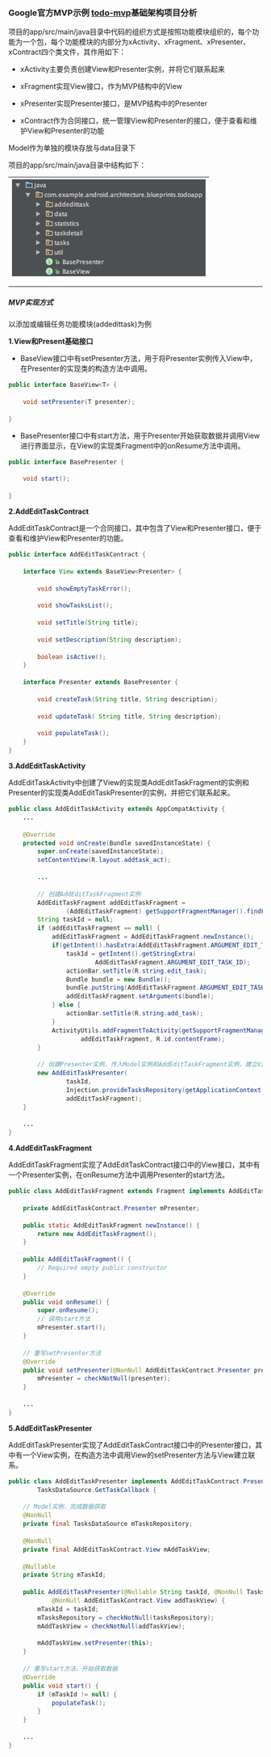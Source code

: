 ### Google官方MVP示例 [todo-mvp](https://github.com/googlesamples/android-architecture/tree/todo-mvp/)基础架构项目分析

项目的app/src/main/java目录中代码的组织方式是按照功能模块组织的，每个功能为一个包，每个功能模块的内部分为xActivity、xFragment、xPresenter、xContract四个类文件，其作用如下：

* xActivity主要负责创建View和Presenter实例，并将它们联系起来

* xFragment实现View接口，作为MVP结构中的View

* xPresenter实现Presenter接口，是MVP结构中的Presenter

* xContract作为合同接口，统一管理View和Presenter的接口，便于查看和维护View和Presenter的功能

Model作为单独的模块存放与data目录下

项目的app/src/main/java目录中结构如下：

| ![](/assets/import1.13.png) |
| :---: |


---

##### MVP实现方式

以添加或编辑任务功能模块\(addedittask\)为例

**1.View和Present基础接口**

* BaseView接口中有setPresenter方法，用于将Presenter实例传入View中，在Presenter的实现类的构造方法中调用。

```java
public interface BaseView<T> {

    void setPresenter(T presenter);

}
```

* BasePresenter接口中有start方法，用于Presenter开始获取数据并调用View进行界面显示，在View的实现类Fragment中的onResume方法中调用。

```java
public interface BasePresenter {

    void start();

}
```

**2.AddEditTaskContract**

AddEditTaskContract是一个合同接口，其中包含了View和Presenter接口，便于查看和维护View和Presenter的功能。

```java
public interface AddEditTaskContract {

    interface View extends BaseView<Presenter> {

        void showEmptyTaskError();

        void showTasksList();

        void setTitle(String title);

        void setDescription(String description);

        boolean isActive();
    }

    interface Presenter extends BasePresenter {

        void createTask(String title, String description);

        void updateTask( String title, String description);

        void populateTask();
    }
}
```

**3.AddEditTaskActivity**

AddEditTaskActivity中创建了View的实现类AddEditTaskFragment的实例和Presenter的实现类AddEditTaskPresenter的实例，并把它们联系起来。

```java
public class AddEditTaskActivity extends AppCompatActivity {
    ...

    @Override
    protected void onCreate(Bundle savedInstanceState) {
        super.onCreate(savedInstanceState);
        setContentView(R.layout.addtask_act);

        ...

        // 创建AddEditTaskFragment实例
        AddEditTaskFragment addEditTaskFragment =
                (AddEditTaskFragment) getSupportFragmentManager().findFragmentById(R.id.contentFrame);
        String taskId = null;
        if (addEditTaskFragment == null) {
            addEditTaskFragment = AddEditTaskFragment.newInstance();
            if(getIntent().hasExtra(AddEditTaskFragment.ARGUMENT_EDIT_TASK_ID)) {
                taskId = getIntent().getStringExtra(
                        AddEditTaskFragment.ARGUMENT_EDIT_TASK_ID);
                actionBar.setTitle(R.string.edit_task);
                Bundle bundle = new Bundle();
                bundle.putString(AddEditTaskFragment.ARGUMENT_EDIT_TASK_ID, taskId);
                addEditTaskFragment.setArguments(bundle);
            } else {
                actionBar.setTitle(R.string.add_task);
            }
            ActivityUtils.addFragmentToActivity(getSupportFragmentManager(),
                    addEditTaskFragment, R.id.contentFrame);
        }

        // 创建Presenter实例，传入Model实例和AddEditTaskFragment实例，建立View和Presenter之间的联系
        new AddEditTaskPresenter(
                taskId,
                Injection.provideTasksRepository(getApplicationContext()),
                addEditTaskFragment);
    }

    ...
}
```

**4.AddEditTaskFragment**

AddEditTaskFragment实现了AddEditTaskContract接口中的View接口，其中有一个Presenter实例，在onResume方法中调用Presenter的start方法。

```java
public class AddEditTaskFragment extends Fragment implements AddEditTaskContract.View {

    private AddEditTaskContract.Presenter mPresenter;

    public static AddEditTaskFragment newInstance() {
        return new AddEditTaskFragment();
    }

    public AddEditTaskFragment() {
        // Required empty public constructor
    }

    @Override
    public void onResume() {
        super.onResume();
        // 调用start方法
        mPresenter.start();
    }

    // 重写setPresenter方法
    @Override
    public void setPresenter(@NonNull AddEditTaskContract.Presenter presenter) {
        mPresenter = checkNotNull(presenter);
    }

    ...
}
```

**5.AddEditTaskPresenter**

AddEditTaskPresenter实现了AddEditTaskContract接口中的Presenter接口，其中有一个View实例，在构造方法中调用View的setPresenter方法与View建立联系。

```java
public class AddEditTaskPresenter implements AddEditTaskContract.Presenter,
        TasksDataSource.GetTaskCallback {

    // Model实例，完成数据获取  
    @NonNull
    private final TasksDataSource mTasksRepository;

    @NonNull
    private final AddEditTaskContract.View mAddTaskView;

    @Nullable
    private String mTaskId;

    public AddEditTaskPresenter(@Nullable String taskId, @NonNull TasksDataSource tasksRepository,
            @NonNull AddEditTaskContract.View addTaskView) {
        mTaskId = taskId;
        mTasksRepository = checkNotNull(tasksRepository);
        mAddTaskView = checkNotNull(addTaskView);

        mAddTaskView.setPresenter(this);
    }

    // 重写start方法，开始获取数据
    @Override
    public void start() {
        if (mTaskId != null) {
            populateTask();
        }
    }

    ...
}
```




